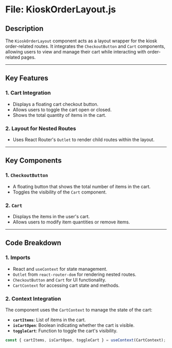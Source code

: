 # File: KioskOrderLayout.js

## Description
The `KioskOrderLayout` component acts as a layout wrapper for the kiosk order-related routes. It integrates the `CheckoutButton` and `Cart` components, allowing users to view and manage their cart while interacting with order-related pages.

---

## Key Features

### 1. **Cart Integration**
   - Displays a floating cart checkout button.
   - Allows users to toggle the cart open or closed.
   - Shows the total quantity of items in the cart.

### 2. **Layout for Nested Routes**
   - Uses React Router's `Outlet` to render child routes within the layout.

---

## Key Components

### 1. **`CheckoutButton`**
   - A floating button that shows the total number of items in the cart.
   - Toggles the visibility of the `Cart` component.

### 2. **`Cart`**
   - Displays the items in the user's cart.
   - Allows users to modify item quantities or remove items.

---

## Code Breakdown

### 1. Imports
- React and `useContext` for state management.
- `Outlet` from `react-router-dom` for rendering nested routes.
- `CheckoutButton` and `Cart` for UI functionality.
- `CartContext` for accessing cart state and methods.

### 2. Context Integration
The component uses the `CartContext` to manage the state of the cart:
- **`cartItems`**: List of items in the cart.
- **`isCartOpen`**: Boolean indicating whether the cart is visible.
- **`toggleCart`**: Function to toggle the cart's visibility.

```javascript
const { cartItems, isCartOpen, toggleCart } = useContext(CartContext);
